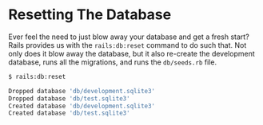 # Resetting The Database

Ever feel the need to just blow away your database and get a fresh start? Rails provides us with the `rails:db:reset` command to do such that. Not only does it blow away the database, but it also re-create the development database, runs all the migrations, and runs the `db/seeds.rb` file.

```bash
$ rails:db:reset

Dropped database 'db/development.sqlite3'
Dropped database 'db/test.sqlite3'
Created database 'db/development.sqlite3'
Created database 'db/test.sqlite3'

```
